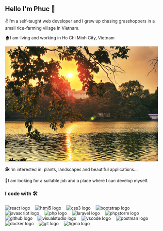 <h2 align="left">Hello I'm Phuc 👋 </h2>
<p align="left">✌️I'm a self-taught web developer and I grew up chasing grasshoppers in a small rice-farming village in Vietnam.</p>
<p> 🏠I am living and working in Ho Chi Minh City, Vietnam</p>
<img src = "./images/bia.jpg">
<br>
<p> 🕵️I'm interested in: plants, landscapes and beautiful applications...</p>
<p> 🔎I am looking for a suitable job and a place where I can develop myself.</p>

<h3 align="left">I code with 🛠️</h3>

###
<div align="left">
  <img src="https://cdn.simpleicons.org/react/0074a6" height="40" alt="react logo"  />
  <img width="9" />
  <img src="https://cdn.simpleicons.org/html5/E34F26" height="40" alt="html5 logo"  />
  <img width="9" />
  <img src="https://cdn.simpleicons.org/css3/972B6" height="40" alt="css3 logo"  />
  <img width="9" />
  <img src="https://cdn.simpleicons.org/bootstrap/7952B3" height="40" alt="bootstrap logo"  />
  <img width="9" />
  <img src="https://cdn.simpleicons.org/javascript/F7DF1E" height="40" alt="javascript logo"  />
  <img width="9" />
<img src="https://cdn.simpleicons.org/php/E34F26" height="40" alt="php logo"  />
  <img width="9" />
  <img src="https://cdn.simpleicons.org/laravel/E34F26" height="40" alt="laravel logo"  />
  <img width="9" />
      <img src="https://cdn.simpleicons.org/phpstorm/202124" height="40" alt="phpstorm logo"  />
  <img width="9" />
    <img src="https://cdn.simpleicons.org/github/5C2D91" height="40" alt="github logo"  />
  <img width="9" />
   <img src="https://cdn.simpleicons.org/visualstudio/5C2D91" height="40" alt="visualstudio logo"  />
  <img width="9" />
  <img src="https://cdn.simpleicons.org/visualstudiocode/007ACC" height="40" alt="vscode logo"  />
  <img width="9" />
   <img src="https://cdn.simpleicons.org/postman/E34F26" height="40" alt="postman logo"  />
  <img width="9" />
     <img src="https://cdn.simpleicons.org/docker/007ACC" height="40" alt="docker logo"  />
  <img width="9" />
  <img src="https://cdn.jsdelivr.net/gh/devicons/devicon/icons/git/git-original.svg" height="40" alt="git logo"  />
   <img width="9" />
      <img src="https://cdn.simpleicons.org/figma/E34F26" height="40" alt="figma logo"  />
  <img width="9" />
</div>



